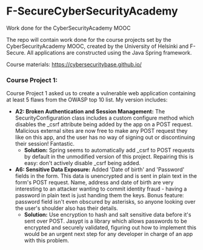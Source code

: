 # F-SecureCyberSecurityAcademy
Work done for the CyberSecurityAcademy MOOC

The repo will contain work done for the course projects set by the CyberSecurityAcademy MOOC, created by the University of Helsinki and F-Secure. All applications are constructed using the Java Spring framework.

Course materials: https://cybersecuritybase.github.io/

### Course Project 1:
Course Project 1 asked us to create a vulnerable web application containing at least 5 flaws from the OWASP top 10 list. My version includes:
* __A2: Broken Authentication and Session Management:__ The SecurityConfiguration class includes a custom configure method which disables the _csrf attribute being added by the app on a POST request. Malicious external sites are now free to make any POST request they like on this app, and the user has no way of signing out or discontinuing their session! Fantastic. 
  * __Solution:__ Spring seems to automatically add _csrf to POST requests by default in the unmodified version of this project. Repairing this is easy: don't actively disable _csrf being added.
* __A6: Sensitive Data Exposure:__ Added 'Date of birth' and 'Password' fields in the form. This data is unencrypted and is sent in plain text in the form's POST request. Name, address and date of birth are very interesting to an attacker wanting to commit identity fraud - having a password in plain text is just handing them the keys. Bonus feature: password field isn't even obscured by asterisks, so anyone looking over the user's shoulder also has their details. 
  * __Solution:__ Use encryption to hash and salt sensitive data before it's sent over POST. Jasypt is a library which allows passwords to be encrypted and securely validated, figuring out how to implement this would be an urgent next step for any developer in charge of an app with this problem.

